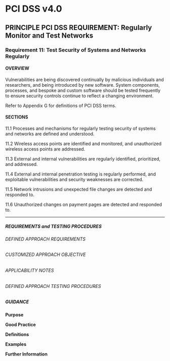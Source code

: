 # PCI DSS v4.0

## PRINCIPLE PCI DSS REQUIREMENT: Regularly Monitor and Test Networks


### Requirement 11:	Test Security of Systems and Networks Regularly

#### OVERVIEW
Vulnerabilities are being discovered continually by malicious individuals and researchers, and being introduced by new software. System components, processes, and bespoke and custom software should be tested frequently to ensure security controls continue to reflect a changing environment.

Refer to Appendix G for definitions of PCI DSS terms.


#### SECTIONS
11.1	Processes and mechanisms for regularly testing security of systems and networks are defined and understood.

11.2	Wireless access points are identified and monitored, and unauthorized wireless access points are addressed.

11.3	External and internal vulnerabilities are regularly identified, prioritized, and addressed.

11.4	External and internal penetration testing is regularly performed, and exploitable vulnerabilities and security weaknesses are corrected.

11.5	Network intrusions and unexpected file changes are detected and responded to.

11.6	Unauthorized changes on payment pages are detected and responded to.


---

##### REQUIREMENTS and TESTING PROCEDURES


###### DEFINED APPROACH REQUIREMENTS


###### CUSTOMIZED APPROACH OBJECTIVE


###### APPLICABILITY NOTES


###### DEFINED APPROACH TESTING PROCEDURES


##### GUIDANCE
**Purpose**

**Good Practice**

**Definitions**

**Examples**

**Further Information**

